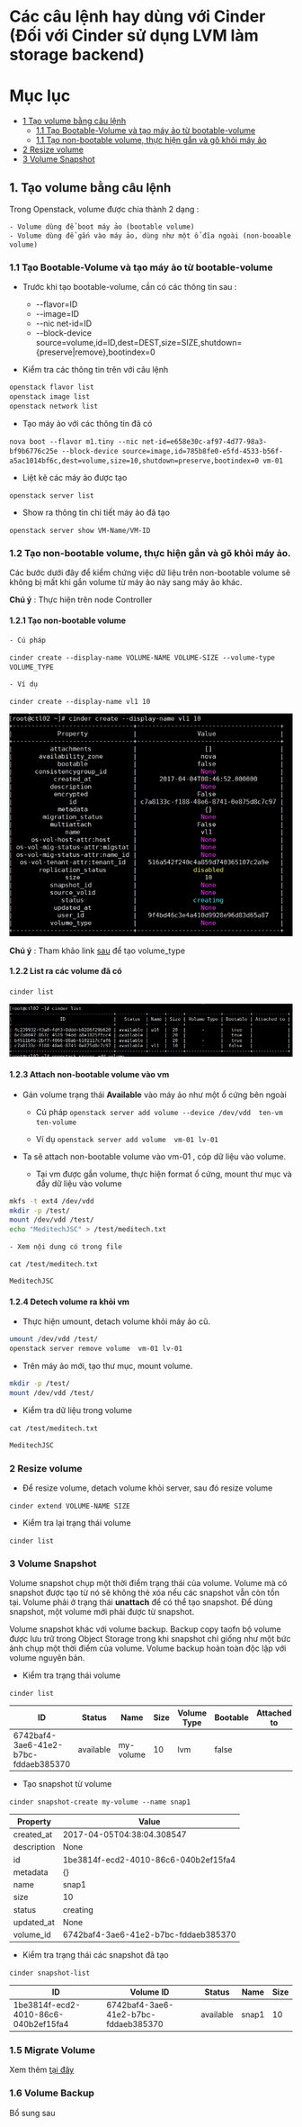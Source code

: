 # Các câu lệnh hay dùng với Cinder (Đối với Cinder sử dụng LVM làm storage backend)

# Mục lục

 *	[1 Tạo volume bằng câu lệnh](#1)
	*	[1.1 Tạo Bootable-Volume và tạo máy ảo từ bootable-volume](#1.2)
	*	[1.1 Tạo non-bootable volume, thực hiện gắn và gõ khỏi máy ảo](#1.3)
 *	[2 Resize volume](#2)
 *	[3 Volume Snapshot](#3)



## 1. Tạo volume bằng câu lệnh <a name="1"> </a>

Trong Openstack, volume được chia thành 2 dạng :

	- Volume dùng để boot máy ảo (bootable volume)
	- Volume dùng để gắn vào máy ảo, dùng như một ổ đĩa ngoài (non-booable volume)

### 1.1 Tạo Bootable-Volume và tạo máy ảo từ bootable-volume <a name="1.1"> </a>

 - Trước khi tạo bootable-volume, cần có các thông tin sau :
	- --flavor=ID
	- --image=ID
	- --nic net-id=ID
	- --block-device source=volume,id=ID,dest=DEST,size=SIZE,shutdown={preserve|remove},bootindex=0

 - Kiểm tra các thông tin trên với câu lệnh

```sh
openstack flavor list
openstack image list
openstack network list
```

 - Tạo máy ảo với các thông tin đã có

`nova boot --flavor m1.tiny --nic net-id=e658e30c-af97-4d77-98a3-bf9b6776c25e --block-device source=image,id=785b8fe0-e5fd-4533-b56f-a5ac1014bf6c,dest=volume,size=10,shutdown=preserve,bootindex=0 vm-01`

 - Liệt kê các máy ảo được tạo

`openstack server list`

 - Show ra thông tin chi tiết máy ảo đã tạo

`openstack server show VM-Name/VM-ID`


### 1.2 Tạo non-bootable volume, thực hiện gắn và gõ khỏi máy ảo. <a name="1.2"> </a>

Các bước dưới đây để kiểm chứng việc dữ liệu trên non-bootable volume sẽ không bị mất khi gắn volume từ máy ảo này sang máy ảo khác.

**Chú ý** : Thực hiện trên node Controller

#### 1.2.1 Tạo non-bootable volume <a name="1.2.1"> </a>

	- Cú pháp

`cinder create --display-name VOLUME-NAME VOLUME-SIZE --volume-type VOLUME_TYPE  `

	- Ví dụ

`cinder create --display-name vl1 10`

![cinder1](/images/volume-create.png)


**Chú ý** : Tham khảo link [sau](https://docs.openstack.org/admin-guide/dashboard-manage-volumes.html) để tạo volume_type

#### 1.2.2 List ra các volume đã có <a name="1.2.2"> </a>

`cinder list`

![cinder1](/images/cinder-list.png)

#### 1.2.3 Attach non-bootable volume vào vm

 - Gán volume trạng thái **Available** vào máy ảo như một ổ cứng bên ngoài

	- Cú pháp
	`openstack server add volume --device /dev/vdd	ten-vm ten-volume`

	- Ví dụ
	`openstack server add volume  vm-01 lv-01`

 - Ta sẽ attach non-bootable volume vào vm-01 , cóp dữ liệu vào volume.

	- Tại vm được gắn volume, thực hiện format ổ cứng, mount thư mục và đẩy dữ liệu vào volume

```sh
mkfs -t ext4 /dev/vdd
mkdir -p /test/
mount /dev/vdd /test/
echo "MeditechJSC" > /test/meditech.txt
```
	- Xem nội dung có trong file

`cat /test/meditech.txt`

```sh
MeditechJSC
```

#### 1.2.4 Detech volume ra khỏi vm

 - Thực hiện umount, detach volume khỏi máy ảo cũ.

```sh
umount /dev/vdd /test/
openstack server remove volume  vm-01 lv-01
```

 - Trên máy ảo mới, tạo thư mục, mount volume.

```sh
mkdir -p /test/
mount /dev/vdd /test/
```

 - Kiểm tra dữ liệu trong volume

`cat /test/meditech.txt`

```sh
MeditechJSC
```

### 2 Resize volume <a name="2"> </a>

 - Để resize volume, detach volume khỏi server, sau đó resize volume

`cinder extend VOLUME-NAME SIZE`

 - Kiểm tra lại trạng thái volume

`cinder list`

### 3 Volume Snapshot <a name="3"> </a>

Volume snapshot chụp một thời điểm trạng thái của volume. Volume mà có snapshot được tạo từ nó sẽ không thẻ xóa nếu các snapshot vẫn còn tồn tại. Volume phải ở trạng thái **unattach** để có thể tạo snapshot. Để dùng snapshot, một volume mới phải được từ snapshot.

Volume snapshot khác với volume backup. Backup copy taofn bộ volume được lưu trữ trong Object Storage trong khi snapshot chỉ giống như một bức ảnh chụp một thời điểm của volume. Volume backup hoàn toàn độc lập với volume nguyên bản.

 - Kiểm tra trạng thái volume

`cinder list`


|                  ID                  |   Status  |    Name   | Size | Volume Type | Bootable | Attached to |
|--------------------------------------|-----------|-----------|------|-------------|----------|-------------|
| 6742baf4-3ae6-41e2-b7bc-fddaeb385370 | available | my-volume |  10  |     lvm     |  false   |             |


 - Tạo snapshot từ volume

`cinder snapshot-create my-volume --name snap1`


|   Property  |                Value                 |
|-------------|--------------------------------------|
|  created_at |      2017-04-05T04:38:04.308547      |
| description |                 None                 |
|      id     | 1be3814f-ecd2-4010-86c6-040b2ef15fa4 |
|   metadata  |                  {}                  |
|     name    |                snap1                 |
|     size    |                  10                  |
|    status   |               creating               |
|  updated_at |                 None                 |
|  volume_id  | 6742baf4-3ae6-41e2-b7bc-fddaeb385370 |


 - Kiểm tra trạng thái các snapshot đã tạo

`cinder snapshot-list`

|                  ID                  |              Volume ID             |   Status  |  Name | Size |
|--------------------------------------|------------------------------------|-----------|-------|------|
| 1be3814f-ecd2-4010-86c6-040b2ef15fa4 | 6742baf4-3ae6-41e2-b7bc-fddaeb385370 | available | snap1 |  10  |


### 1.5 Migrate Volume

Xem thêm [tại đây](/docs/Cinder/cinder.md)

### 1.6 Volume Backup

Bổ sung sau
